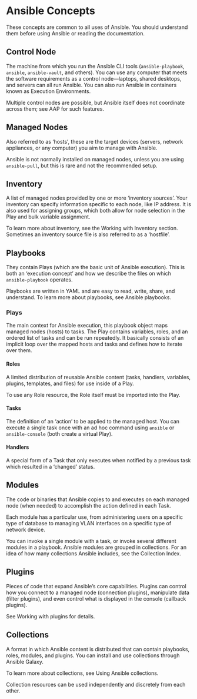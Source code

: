 # Ansible Concepts

These concepts are common to all uses of Ansible. You should understand them before using Ansible or reading the documentation.

## Control Node

The machine from which you run the Ansible CLI tools (`ansible-playbook`, `ansible`, `ansible-vault`, and others). You can use any computer that meets the software requirements as a control node—laptops, shared desktops, and servers can all run Ansible. You can also run Ansible in containers known as Execution Environments.

Multiple control nodes are possible, but Ansible itself does not coordinate across them; see AAP for such features.

## Managed Nodes

Also referred to as ‘hosts’, these are the target devices (servers, network appliances, or any computer) you aim to manage with Ansible.

Ansible is not normally installed on managed nodes, unless you are using `ansible-pull`, but this is rare and not the recommended setup.

## Inventory

A list of managed nodes provided by one or more ‘inventory sources’. Your inventory can specify information specific to each node, like IP address. It is also used for assigning groups, which both allow for node selection in the Play and bulk variable assignment.

To learn more about inventory, see the Working with Inventory section. Sometimes an inventory source file is also referred to as a ‘hostfile’.

## Playbooks

They contain Plays (which are the basic unit of Ansible execution). This is both an ‘execution concept’ and how we describe the files on which `ansible-playbook` operates.

Playbooks are written in YAML and are easy to read, write, share, and understand. To learn more about playbooks, see Ansible playbooks.

### Plays

The main context for Ansible execution, this playbook object maps managed nodes (hosts) to tasks. The Play contains variables, roles, and an ordered list of tasks and can be run repeatedly. It basically consists of an implicit loop over the mapped hosts and tasks and defines how to iterate over them.

#### Roles

A limited distribution of reusable Ansible content (tasks, handlers, variables, plugins, templates, and files) for use inside of a Play.

To use any Role resource, the Role itself must be imported into the Play.

#### Tasks

The definition of an ‘action’ to be applied to the managed host. You can execute a single task once with an ad hoc command using `ansible` or `ansible-console` (both create a virtual Play).

#### Handlers

A special form of a Task that only executes when notified by a previous task which resulted in a ‘changed’ status.

## Modules

The code or binaries that Ansible copies to and executes on each managed node (when needed) to accomplish the action defined in each Task.

Each module has a particular use, from administering users on a specific type of database to managing VLAN interfaces on a specific type of network device.

You can invoke a single module with a task, or invoke several different modules in a playbook. Ansible modules are grouped in collections. For an idea of how many collections Ansible includes, see the Collection Index.

## Plugins

Pieces of code that expand Ansible’s core capabilities. Plugins can control how you connect to a managed node (connection plugins), manipulate data (filter plugins), and even control what is displayed in the console (callback plugins).

See Working with plugins for details.

## Collections

A format in which Ansible content is distributed that can contain playbooks, roles, modules, and plugins. You can install and use collections through Ansible Galaxy.

To learn more about collections, see Using Ansible collections.

Collection resources can be used independently and discretely from each other.
